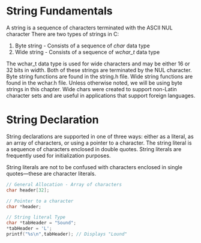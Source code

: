 # String Fundamentals
A string is a sequence of characters terminated with the ASCII NUL character
There are two types of strings in C:
  1. Byte string - Consists of a sequence of _char_ data type
  2. Wide string - Consists of a sequence of _wchar_t_ data type 

The wchar_t data type is used for wide characters and may be either 16 or 32 bits in
width. Both of these strings are terminated by the NUL character. Byte string functions
are found in the string.h file. Wide string functions are found in the wchar.h file. Unless
otherwise noted, we will be using byte strings in this chapter. Wide chars were created
to support non-Latin character sets and are useful in applications that support foreign
languages.

# String Declaration
String declarations are supported in one of three ways: either as a literal, as an array of
characters, or using a pointer to a character. The string literal is a sequence of characters
enclosed in double quotes. String literals are frequently used for initialization purposes.

String literals are not to be confused with characters enclosed in single quotes—these
are character literals.

```c
// General Allocation - Array of characters
char header[32];

// Pointer to a character
char *header;

// String literal Type
char *tabHeader = "Sound";
*tabHeader = 'L';
printf("%s\n",tabHeader); // Displays "Lound"

```
